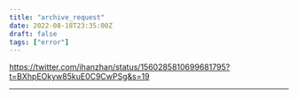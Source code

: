```yaml
---
title: "archive_request"
date: 2022-08-18T23:35:00Z
draft: false
tags: ["error"]
---
```


https://twitter.com/ihanzhan/status/1560285810699681795?t=BXhpEOkyw85kuE0C9CwPSg&s=19

---


